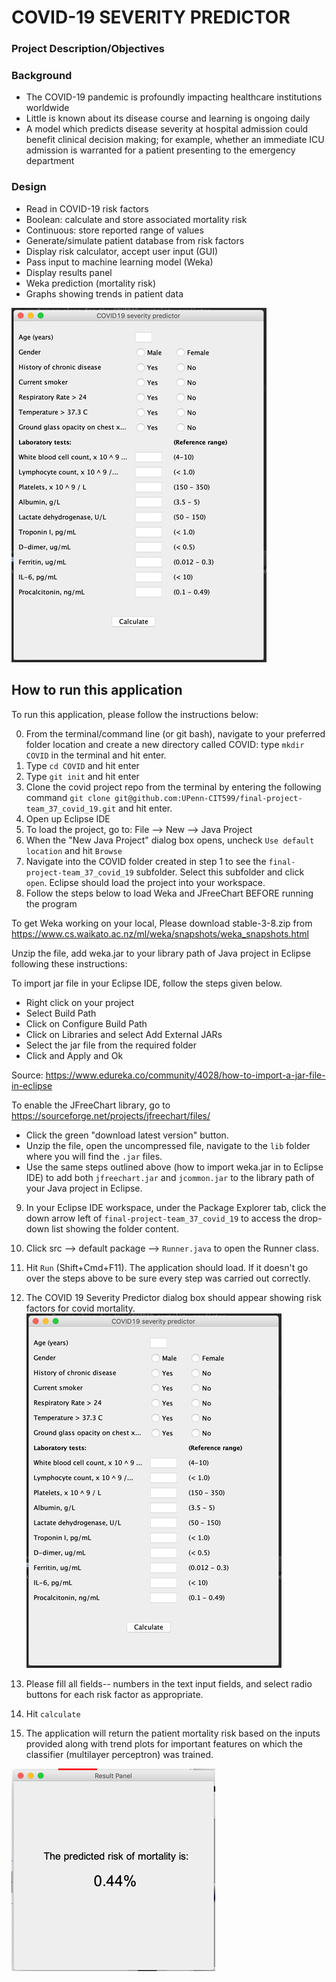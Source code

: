 # COVID-19 SEVERITY PREDICTOR

### Project Description/Objectives

### Background
- The COVID-19 pandemic is profoundly impacting healthcare institutions worldwide
- Little is known about its disease course and learning is ongoing daily
- A model which predicts disease severity at hospital admission could benefit clinical decision making; for example, whether an immediate ICU admission is warranted for a patient presenting to the emergency department

### Design
- Read in COVID-19 risk factors
 - Boolean: calculate and store associated mortality risk
 - Continuous: store reported range of values
- Generate/simulate patient database from risk factors
- Display risk calculator, accept user input (GUI)
- Pass input to machine learning model (Weka)
- Display results panel
 - Weka prediction (mortality risk)
 - Graphs showing trends in patient data

![](images/app-user-input-screen-408x567.jpg)


## How to run this application

To run this application, please follow the instructions below:

0. From the terminal/command line (or git bash), navigate to your preferred folder location and create a new directory called COVID: type `mkdir COVID` in the terminal and hit enter.
1. Type `cd COVID` and hit enter
2. Type `git init` and hit enter
3. Clone the covid project repo from the terminal by entering the following command `git clone git@github.com:UPenn-CIT599/final-project-team_37_covid_19.git` and hit enter.
4. Open up Eclipse IDE
5. To load the project, go to: File --> New --> Java Project
6. When the "New Java Project" dialog box opens, uncheck `Use default location` and hit `Browse`
7. Navigate into the COVID folder created in step 1 to see the `final-project-team_37_covid_19` subfolder. Select this subfolder and click `open`. Eclipse should load the project into your workspace.
8. Follow the steps below to load Weka and JFreeChart BEFORE running the program

To get Weka working on your local, Please download stable-3-8.zip from https://www.cs.waikato.ac.nz/ml/weka/snapshots/weka_snapshots.html

Unzip the file, add weka.jar to your library path of Java project in Eclipse following these instructions:

To import jar file in your Eclipse IDE, follow the steps given below.
- Right click on your project
- Select Build Path
- Click on Configure Build Path
- Click on Libraries and select Add External JARs
- Select the jar file from the required folder
- Click and Apply and Ok

Source:
https://www.edureka.co/community/4028/how-to-import-a-jar-file-in-eclipse


To enable the JFreeChart library, go to https://sourceforge.net/projects/jfreechart/files/
- Click the green "download latest version" button.
- Unzip the file, open the uncompressed file, navigate to the `lib` folder where you will find the `.jar` files. 
- Use the same steps outlined above (how to import weka.jar in to Eclipse IDE) to add both `jfreechart.jar` and `jcommon.jar` to the library path of your Java project in Eclipse.

9. In your Eclipse IDE workspace, under the Package Explorer tab, click the down arrow left of `final-project-team_37_covid_19` to access the drop-down list showing the folder content.
10. Click src --> default package --> `Runner.java` to open the Runner class.
11. Hit `Run` (Shift+Cmd+F11). The application should load. If it doesn't go over the steps above to be sure every step was carried out correctly.

12. The COVID 19 Severity Predictor dialog box should appear showing risk factors for covid mortality.
![](images/app-user-input-screen-408x567.jpg)
13. Please fill all fields-- numbers in the text input fields, and select radio buttons for each risk factor as appropriate.
14. Hit `calculate`
15. The application will return the patient mortality risk based on the inputs provided along with trend plots for important features on which the classifier (multilayer perceptron) was trained.


![](images/app-result-screen-326x324.jpg)
